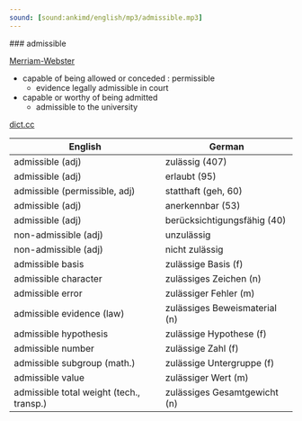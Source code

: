 ```yaml
---
sound: [sound:ankimd/english/mp3/admissible.mp3]
---
```


\### admissible

[Merriam-Webster](https://www.merriam-webster.com/dictionary/admissible)

- capable of being allowed or conceded : permissible
    - evidence legally admissible in court
- capable or worthy of being admitted
    - admissible to the university

[dict.cc](https://www.dict.cc/admissible)

| English        | German       |
| -------------- | ------------ |
| admissible (adj) | zulässig (407) |
| admissible (adj) | erlaubt (95) |
| admissible (permissible, adj) | statthaft (geh, 60) |
| admissible (adj) | anerkennbar (53) |
| admissible (adj) | berücksichtigungsfähig (40) |
| non-admissible (adj) | unzulässig |
| non-admissible (adj) | nicht zulässig |
| admissible basis | zulässige Basis (f) |
| admissible character | zulässiges Zeichen (n) |
| admissible error | zulässiger Fehler (m) |
| admissible evidence (law) | zulässiges Beweismaterial (n) |
| admissible hypothesis | zulässige Hypothese (f) |
| admissible number | zulässige Zahl (f) |
| admissible subgroup (math.) | zulässige Untergruppe (f) |
| admissible value | zulässiger Wert (m) |
| admissible total weight (tech., transp.) | zulässiges Gesamtgewicht (n) |
